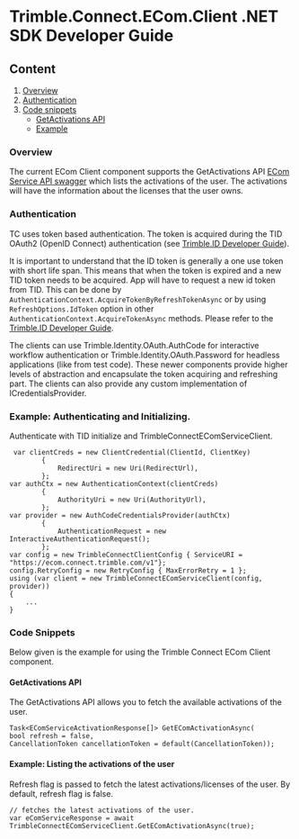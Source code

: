 ﻿# Trimble.Connect.ECom.Client .NET SDK Developer Guide

## Content

1. [Overview](#overview)
2. [Authentication](#authentication)
3. [Code snippets](#code-snippets)
	+  [GetActivations API](#get-activations)
	+  [Example](#example)
	


### Overview

The current ECom Client component supports the GetActivations API [ ECom Service API swagger](https://ecom.stage.connect.trimble.com/v1/swagger-ui.html#/Activations) which lists the activations of the user. The activations will have the information about the licenses that the user owns.


### Authentication

TC uses token based authentication. The token is acquired during the TID OAuth2 (OpenID Connect) authentication (see [Trimble.ID Developer Guide](https://github.com/trimble-oss/trimble-id-sdk-docs-for-net)).

It is important to understand that the ID token is generally a one use token with short life span. This means that when the token is expired and a new TID token needs to be acquired. App will have to request a new id token from TID. This can be done by     
`AuthenticationContext.AcquireTokenByRefreshTokenAsync` or by using `RefreshOptions.IdToken` option
 in other `AuthenticationContext.AcquireTokenAsync` methods. Please refer to the [Trimble.ID Developer Guide](https://github.com/trimble-oss/trimble-id-sdk-docs-for-net).
 
The clients can use Trimble.Identity.OAuth.AuthCode for interactive workflow authentication or Trimble.Identity.OAuth.Password for headless applications (like from test code).
These newer components provide higher levels of abstraction and encapsulate the token acquiring and refreshing part.
The clients can also provide any custom implementation of ICredentialsProvider.

### Example: Authenticating and Initializing.

Authenticate with TID initialize and TrimbleConnectEComServiceClient. 


     var clientCreds = new ClientCredential(ClientId, ClientKey)
            {
                RedirectUri = new Uri(RedirectUrl),
            };
    var authCtx = new AuthenticationContext(clientCreds)
            {
                AuthorityUri = new Uri(AuthorityUrl),
            };
    var provider = new AuthCodeCredentialsProvider(authCtx)
            {
                AuthenticationRequest = new InteractiveAuthenticationRequest();
            };
    var config = new TrimbleConnectClientConfig { ServiceURI = "https://ecom.connect.trimble.com/v1"};
    config.RetryConfig = new RetryConfig { MaxErrorRetry = 1 };
    using (var client = new TrimbleConnectEComServiceClient(config, provider))
    {    
        ...
    }
															
### Code Snippets

Below given is the example for using the Trimble Connect ECom Client component.

#### GetActivations API 

The GetActivations API allows you to fetch the available activations of the user.

    Task<EComServiceActivationResponse[]> GetEComActivationAsync(
    bool refresh = false,
    CancellationToken cancellationToken = default(CancellationToken));
														
#### Example: Listing the activations of the user

Refresh flag is passed to fetch the latest activations/licenses of the user. By default, refresh flag is false.

	// fetches the latest activations of the user.
	var eComServiceResponse = await TrimbleConnectEComServiceClient.GetEComActivationAsync(true);

